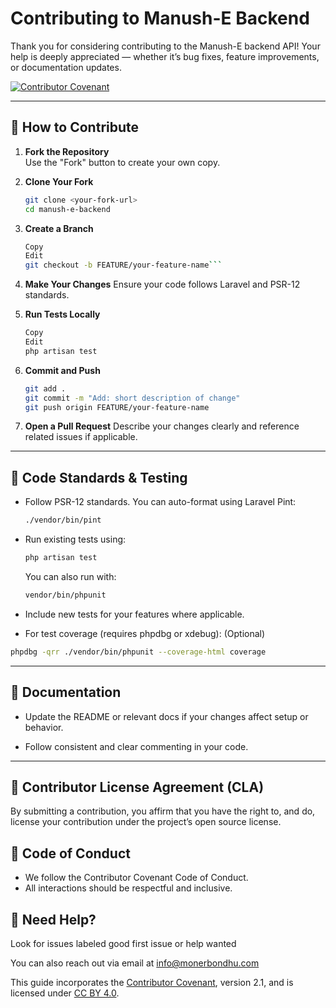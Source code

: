 # Contributing to Manush-E Backend

Thank you for considering contributing to the Manush-E backend API! Your help is deeply appreciated — whether it’s bug fixes, feature improvements, or documentation updates.

[![Contributor Covenant](https://img.shields.io/badge/Contributor%20Covenant-2.1-4baaaa.svg)](CODE_OF_CONDUCT.md)

---

## 📌 How to Contribute

1. **Fork the Repository**  
   Use the "Fork" button to create your own copy.

2. **Clone Your Fork**
   ```bash
   git clone <your-fork-url>
   cd manush-e-backend
   ```

3. **Create a Branch**
    ```bash
    Copy
    Edit
    git checkout -b FEATURE/your-feature-name```

4. **Make Your Changes**
    Ensure your code follows Laravel and PSR-12 standards.

5. **Run Tests Locally**
    ```bash
    Copy
    Edit
    php artisan test
    ```
    
6. **Commit and Push**
    ```bash
    git add .
    git commit -m "Add: short description of change"
    git push origin FEATURE/your-feature-name
    ```

7. **Open a Pull Request**
Describe your changes clearly and reference related issues if applicable.

---

## 🧪 Code Standards & Testing
* Follow PSR-12 standards. You can auto-format using Laravel Pint:
    ```bash
    ./vendor/bin/pint
    ```

* Run existing tests using:
    ```bash
    php artisan test
    ```
    You can also run with:

    ```bash
    vendor/bin/phpunit
    ```

* Include new tests for your features where applicable.

* For test coverage (requires phpdbg or xdebug): (Optional)

```bash
phpdbg -qrr ./vendor/bin/phpunit --coverage-html coverage
```

---

## 📝 Documentation
* Update the README or relevant docs if your changes affect setup or behavior.

* Follow consistent and clear commenting in your code.

---

## 📄 Contributor License Agreement (CLA)
By submitting a contribution, you affirm that you have the right to, and do, license your contribution under the project’s open source license.

## 🧠 Code of Conduct
* We follow the Contributor Covenant Code of Conduct.
* All interactions should be respectful and inclusive.

## 🙌 Need Help?
Look for issues labeled good first issue or help wanted

You can also reach out via email at [info@monerbondhu.com](mailto:info@monerbondhu.com)

This guide incorporates the [Contributor Covenant](https://www.contributor-covenant.org), version 2.1, and is licensed under [CC BY 4.0](https://creativecommons.org/licenses/by/4.0).

